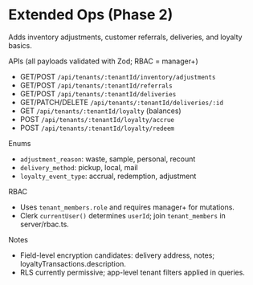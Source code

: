 # Extended Ops (Phase 2)

Adds inventory adjustments, customer referrals, deliveries, and loyalty basics.

APIs (all payloads validated with Zod; RBAC = manager+)

- GET/POST `/api/tenants/:tenantId/inventory/adjustments`
- GET/POST `/api/tenants/:tenantId/referrals`
- GET/POST `/api/tenants/:tenantId/deliveries`
- GET/PATCH/DELETE `/api/tenants/:tenantId/deliveries/:id`
- GET `/api/tenants/:tenantId/loyalty` (balances)
- POST `/api/tenants/:tenantId/loyalty/accrue`
- POST `/api/tenants/:tenantId/loyalty/redeem`

Enums

- `adjustment_reason`: waste, sample, personal, recount
- `delivery_method`: pickup, local, mail
- `loyalty_event_type`: accrual, redemption, adjustment

RBAC

- Uses `tenant_members.role` and requires manager+ for mutations.
- Clerk `currentUser()` determines `userId`; join `tenant_members` in server/rbac.ts.

Notes

- Field-level encryption candidates: delivery address, notes; loyaltyTransactions.description.
- RLS currently permissive; app-level tenant filters applied in queries.
